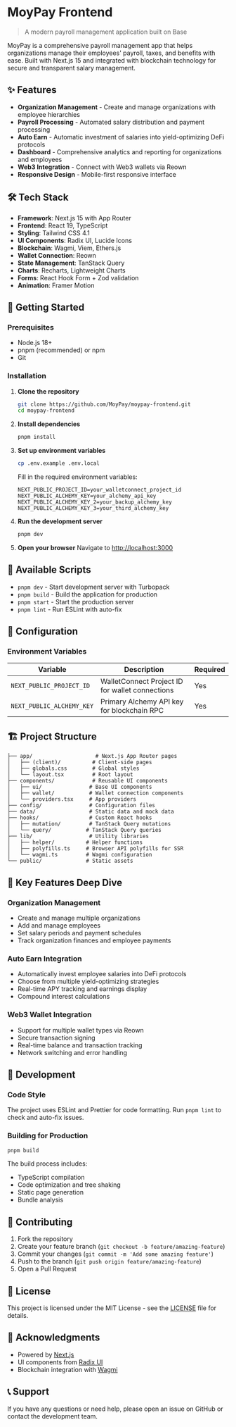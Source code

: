 # MoyPay Frontend

> A modern payroll management application built on Base

MoyPay is a comprehensive payroll management app that helps organizations manage their employees' payroll, taxes, and benefits with ease. Built with Next.js 15 and integrated with blockchain technology for secure and transparent salary management.

## ✨ Features

- **Organization Management** - Create and manage organizations with employee hierarchies
- **Payroll Processing** - Automated salary distribution and payment processing
- **Auto Earn** - Automatic investment of salaries into yield-optimizing DeFi protocols
- **Dashboard** - Comprehensive analytics and reporting for organizations and employees
- **Web3 Integration** - Connect with Web3 wallets via Reown
- **Responsive Design** - Mobile-first responsive interface

## 🛠️ Tech Stack

- **Framework**: Next.js 15 with App Router
- **Frontend**: React 19, TypeScript
- **Styling**: Tailwind CSS 4.1
- **UI Components**: Radix UI, Lucide Icons
- **Blockchain**: Wagmi, Viem, Ethers.js
- **Wallet Connection**: Reown
- **State Management**: TanStack Query
- **Charts**: Recharts, Lightweight Charts
- **Forms**: React Hook Form + Zod validation
- **Animation**: Framer Motion

## 🚀 Getting Started

### Prerequisites

- Node.js 18+ 
- pnpm (recommended) or npm
- Git

### Installation

1. **Clone the repository**
   ```bash
   git clone https://github.com/MoyPay/moypay-frontend.git
   cd moypay-frontend
   ```

2. **Install dependencies**
   ```bash
   pnpm install
   ```

3. **Set up environment variables**
   ```bash
   cp .env.example .env.local
   ```
   
   Fill in the required environment variables:
   ```env
   NEXT_PUBLIC_PROJECT_ID=your_walletconnect_project_id
   NEXT_PUBLIC_ALCHEMY_KEY=your_alchemy_api_key
   NEXT_PUBLIC_ALCHEMY_KEY_2=your_backup_alchemy_key
   NEXT_PUBLIC_ALCHEMY_KEY_3=your_third_alchemy_key
   ```

4. **Run the development server**
   ```bash
   pnpm dev
   ```

5. **Open your browser**
   Navigate to [http://localhost:3000](http://localhost:3000)

## 📝 Available Scripts

- `pnpm dev` - Start development server with Turbopack
- `pnpm build` - Build the application for production
- `pnpm start` - Start the production server
- `pnpm lint` - Run ESLint with auto-fix

## 🔧 Configuration

### Environment Variables

| Variable | Description | Required |
|----------|-------------|----------|
| `NEXT_PUBLIC_PROJECT_ID` | WalletConnect Project ID for wallet connections | Yes |
| `NEXT_PUBLIC_ALCHEMY_KEY` | Primary Alchemy API key for blockchain RPC | Yes |

## 🏗️ Project Structure

```
├── app/                    # Next.js App Router pages
│   ├── (client)/          # Client-side pages
│   ├── globals.css        # Global styles
│   └── layout.tsx         # Root layout
├── components/            # Reusable UI components
│   ├── ui/               # Base UI components
│   ├── wallet/           # Wallet connection components
│   └── providers.tsx     # App providers
├── config/               # Configuration files
├── data/                 # Static data and mock data
├── hooks/                # Custom React hooks
│   ├── mutation/         # TanStack Query mutations
│   └── query/           # TanStack Query queries
├── lib/                  # Utility libraries
│   ├── helper/          # Helper functions
│   ├── polyfills.ts     # Browser API polyfills for SSR
│   └── wagmi.ts         # Wagmi configuration
└── public/              # Static assets
```

## 🎯 Key Features Deep Dive

### Organization Management
- Create and manage multiple organizations
- Add and manage employees
- Set salary periods and payment schedules
- Track organization finances and employee payments

### Auto Earn Integration
- Automatically invest employee salaries into DeFi protocols
- Choose from multiple yield-optimizing strategies
- Real-time APY tracking and earnings display
- Compound interest calculations

### Web3 Wallet Integration
- Support for multiple wallet types via Reown
- Secure transaction signing
- Real-time balance and transaction tracking
- Network switching and error handling

## 🔧 Development

### Code Style
The project uses ESLint and Prettier for code formatting. Run `pnpm lint` to check and auto-fix issues.

### Building for Production
```bash
pnpm build
```

The build process includes:
- TypeScript compilation
- Code optimization and tree shaking
- Static page generation
- Bundle analysis

## 🤝 Contributing

1. Fork the repository
2. Create your feature branch (`git checkout -b feature/amazing-feature`)
3. Commit your changes (`git commit -m 'Add some amazing feature'`)
4. Push to the branch (`git push origin feature/amazing-feature`)
5. Open a Pull Request

## 📄 License

This project is licensed under the MIT License - see the [LICENSE](LICENSE) file for details.

## 🙏 Acknowledgments

- Powered by [Next.js](https://nextjs.org/)
- UI components from [Radix UI](https://radix-ui.com/)
- Blockchain integration with [Wagmi](https://wagmi.sh/)

## 📞 Support

If you have any questions or need help, please open an issue on GitHub or contact the development team.
